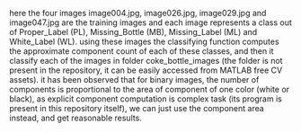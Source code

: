here the four images image004.jpg, image026.jpg, image029.jpg and image047.jpg are the training images and each image represents
a class out of Proper_Label (PL), Missing_Bottle (MB), Missing_Label (ML) and White_Label (WL). using these images the classifying
function computes the approximate component count of each of these classes, and then it classify each of the images in folder
coke_bottle_images (the folder is not present in the repository, it can be easily accessed from MATLAB free CV assets). it has been
observed that for binary images, the number of components is proportional to the area of component of one color (white or black), as explicit
component computation is complex task (its program is present in this repository itself), we can just use the component area instead, and get
reasonable results.
